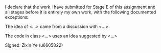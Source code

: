 I declare that the work I have submitted for Stage E of this assignment and all stages before it is entirely my own work, with the following documented exceptions:

The idea of <...> came from a discussion with <...>

The code in class <...> uses an idea suggested by <...>

Signed: Zixin Ye (u6605822)